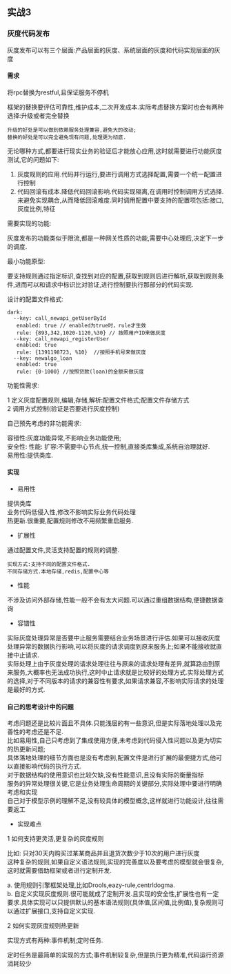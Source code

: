 ## 实战3

### 灰度代码发布

灰度发布可以有三个层面:产品层面的灰度、系统层面的灰度和代码实现层面的灰度

#### 需求

将rpc替换为restful,且保证服务不停机

框架的替换要评估可靠性,维护成本,二次开发成本.实际考虑替换方案时也会有两种选择:升级或者完全替换    

    升级的好处是可以做到依赖服务处理兼容,避免大的改动;    
    替换的好处是可以完全避免现有问题,处理更为彻底.

无论哪种方式,都要进行现实业务的验证后才能放心应用,这时就需要进行功能灰度测试,它的问题如下:

1. 灰度规则的应用.代码并行运行,要进行调用方式选择配置,需要一个统一配置进行控制
2. 代码回滚有成本.降低代码回滚影响.代码实现隔离,在调用时控制调用方式选择.来避免实现耦合,从而降低回滚难度.同时调用配置中要支持的配置项包括:接口,灰度比例,特征

需要实现的功能:

灰度发布的功能类似于限流,都是一种网关性质的功能,需要中心处理后,决定下一步的调度.

最小功能原型:

要支持规则通过指定标识,查找到对应的配置,获取到规则后进行解析,获取到规则条件,进而可以和请求中标识比对验证,进行控制要执行那部分的代码实现.

设计的配置文件格式:
```
dark:
  --key: call_newapi_getUserById
   enabled: true // enabled为true时，rule才生效
   rule: {893,342,1020-1120,%30} // 按照用户ID来做灰度
  --key: call_newapi_registerUser
   enabled: true
   rule: {1391198723, %10}  //按照手机号来做灰度
  --key: newalgo_loan
   enabled: true
   rule: {0-1000} //按照贷款(loan)的金额来做灰度
```


功能性需求:

1 定义灰度配置规则,编辑,存储,解析:配置文件格式;配置文件存储方式    
2 调用方式控制(验证是否要进行灰度控制)

自己预先考虑的非功能需求:

容错性:灰度功能异常,不影响业务功能使用;    
安全性:
性能:
扩容:不需要中心节点,统一控制,直接类库集成,系统自治理就好.    
易用性:提供类库.


#### 实现

- 易用性

提供类库    
业务代码低侵入性,修改不影响实际业务代码处理    
热更新.很重要,配置规则修改不用频繁重启服务.    

- 扩展性

通过配置文件,灵活支持配置的规则的调整.

    实现方式:支持不同的配置文件格式.     
    不同存储方式.本地存储,redis,配置中心等

- 性能

不涉及访问外部存储,性能一般不会有太大问题.可以通过重组数据结构,便捷数据查询

- 容错性

实际灰度处理异常是否要中止服务需要结合业务场景进行评估.如果可以接收灰度处理异常的数据执行影响,可以将灰度的请求调度到原来服务上;如果不能接收就直接中止请求.    
实际处理上由于灰度处理的请求处理往往与原来的请求处理有差异,就算路由到原来服务,大概率也无法成功执行,这时中止请求就是比较好的处理方式.实际处理方式的选择,对于不同版本的请求的兼容性有要求,如果请求兼容,不影响实际请求的处理是最好的方式.

#### 自己的思考设计中的问题

考虑问题还是比较片面且不具体.只能浅层的有一些意识,但是实际落地处理以及完善性的考虑还是不足.    
比如易用性,自己只考虑到了集成使用方便,未考虑到代码侵入性问题以及更为切实的热更新问题;    
具体落地处理的细节方面也是没有考虑到,配置文件是进行扩展的最便捷方式,他可以直接影响代码的执行方式.    
对于数据结构的使用意识也比较欠缺,没有性能意识,且没有实际的衡量指标    
服务的异常处理很关键,它是业务处理生命周期的关键部分,实际处理中要进行明确考虑和实现    
自己对于模型示例的理解不足,没有较具体的模型概念,这样就进行功能设计,往往需要返工    

- 实现难点

1 如何支持更灵活,更复杂的灰度规则

比如: 只对30天内购买过某某商品并且退货次数少于10次的用户进行灰度    
这种复杂的规则,如果自定义语法规则,实现的完善度以及要考虑的模型就会很复杂,这时就需要借助框架或者进行定制开发.

a. 使用规则引擎框架处理,比如Drools,eazy-rule,centrldogma.    
b. 自定义实现灰度规则.很可能就成了定制开发.且实现的安全性,扩展性也有一定要求.具体实现可以只提供默认的基本语法规则(具体值,区间值,比例值),复杂规则可以通过扩展接口,支持自定义实现.    

2 如何实现灰度规则热更新

实现方式有两种:事件机制;定时任务.

定时任务是最简单的实现的方式;事件机制较复杂,但是执行更为精准,代码运行资源消耗较少























